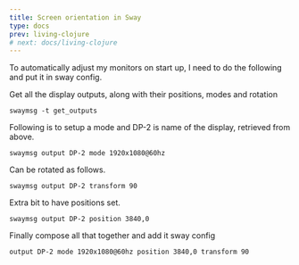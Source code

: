 ```yaml
---
title: Screen orientation in Sway
type: docs
prev: living-clojure
# next: docs/living-clojure
---
```


To automatically adjust my monitors on start up, I need to do the following and put it in sway config.

Get all the display outputs, along with their positions, modes and rotation

```
swaymsg -t get_outputs
```

Following is to setup a mode and DP-2 is name of the display, retrieved from above.

```
swaymsg output DP-2 mode 1920x1080@60hz
```

Can be rotated as follows.

```
swaymsg output DP-2 transform 90
```

Extra bit to have positions set.

```
swaymsg output DP-2 position 3840,0
```

Finally compose all that together and add it sway config

```
output DP-2 mode 1920x1080@60hz position 3840,0 transform 90
```
